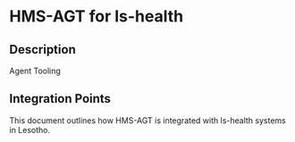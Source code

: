 # HMS-AGT for ls-health

## Description

Agent Tooling

## Integration Points

This document outlines how HMS-AGT is integrated with ls-health systems in Lesotho.
